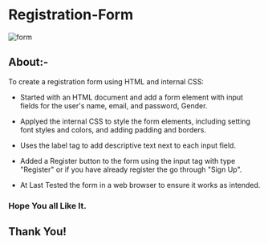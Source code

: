 # Registration-Form
![form](https://user-images.githubusercontent.com/84222697/221762158-5d980985-19d5-442d-99c0-d910d0f1f62b.png)
 ## About:-
 To create a registration form using HTML and internal CSS:

+ Started with an HTML document and add a form element with input fields for the user's name, email, and password, Gender.
- Applyed the internal CSS to style the form elements, including setting font styles and colors, and adding padding and borders.
+ Uses the label tag to add descriptive text next to each input field.
* Added a Register button to the form using the input tag with type "Register" or if you have already register the go through "Sign Up".
- At Last Tested the form in a web browser to ensure it works as intended.

### Hope You all Like It.
## Thank You!
 
